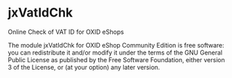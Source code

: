 jxVatIdChk
==========

Online Check of VAT ID for OXID eShops

The module jxVatIdChk for OXID eShop Community Edition is free software: you can redistribute it and/or modify
it under the terms of the GNU General Public License as published by the Free Software Foundation, either 
version 3 of the License, or (at your option) any later version.
